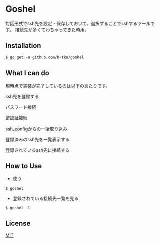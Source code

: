 # Goshel

対話形式でssh先を設定・保存しておいて、選択することでsshするツールです。
接続先が多くてわちゃってきた時用。

## Installation

```
$ go get -u github.com/h-tko/goshel
```

## What I can do

現時点で実装が完了しているのは以下のあたりです。

ssh先を登録する

   パスワード接続 

   鍵認証接続

   ssh_configからの一括取り込み

登録済みのssh先を一覧表示する

登録されているssh先に接続する

## How to Use

- 使う

```
$ goshel
```

- 登録されている接続先一覧を見る

```
$ goshel -l
```

## License

[MIT](/LICENSE)

